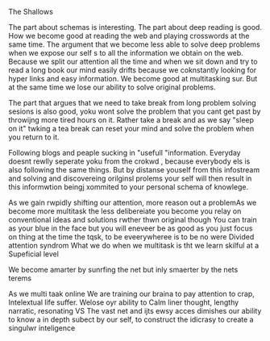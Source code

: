 The Shallows

The part about schemas is interesting. 
The part about deep reading is good. How we become good at reading the web and playing crosswords at the same time. 
The argument that we become less able to solve deep problems when we expose our self s to all the information we obtain on the web. Because we split our attention all the time and when we sit down and try to read a long book our mind easily drifts because we coknstantly looking for hyper links and easy information. We become good at multitasking sur. But at the same time we lose our ability to solve original problems.

The part that argues that we need to take break from long problem solving sesions is also good, yoku wont solve the problem that you cant get past by throwijng more tired hours on it. Rather take a break and as we say "sleep on it" twking a tea break can reset your mind and solve the problem when you return to it.

Following blogs and peaple sucking in "usefull "information. Everyday doesnt rewlly seperate yoku from the crokwd , because everybody els is also following the same things. But by distanse youself from this infostream and solving and discovereing orilginsl prolems your self will then result in this informwtion beingj xommited to your personal schema of knowlege.

As we gain rwpidly shifting our attention, more reason out a problemAs we become more multitask the less delibereiate you become you relay on conventional ideas and solutions rwther thwn original though
You can train as your blue in the face but you will eneveer be as good as you just focus on thing at the time the tqsk, to be eveerywheree is to be no were
Divided attention syndrom
What we do when we multitask is tht we learn skilful at a Supeficial level


We become amarter by sunrfing the net but inly smaerter by the nets terems

As we multi taak online We are training our braina to pay attention to crap, 
Intelextual life suffer.
Welose oyr ability to Calm liner thought, lengthy narratic, resonating
VS
The vast net and ijts ewsy acces dimishes our ability to know a in depth subect by our self, to construct the idicrasy to create a singulwr inteligence